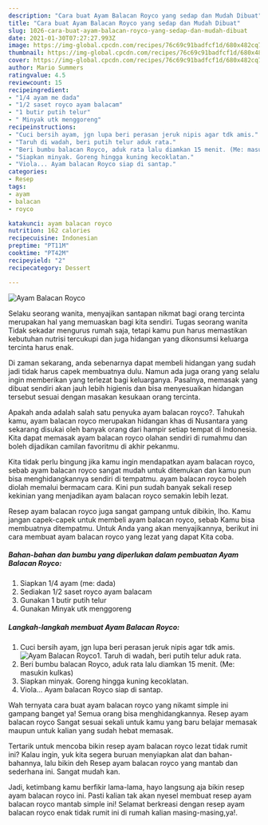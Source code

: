 ```yaml
---
description: "Cara buat Ayam Balacan Royco yang sedap dan Mudah Dibuat"
title: "Cara buat Ayam Balacan Royco yang sedap dan Mudah Dibuat"
slug: 1026-cara-buat-ayam-balacan-royco-yang-sedap-dan-mudah-dibuat
date: 2021-01-30T07:27:27.993Z
image: https://img-global.cpcdn.com/recipes/76c69c91badfcf1d/680x482cq70/ayam-balacan-royco-foto-resep-utama.jpg
thumbnail: https://img-global.cpcdn.com/recipes/76c69c91badfcf1d/680x482cq70/ayam-balacan-royco-foto-resep-utama.jpg
cover: https://img-global.cpcdn.com/recipes/76c69c91badfcf1d/680x482cq70/ayam-balacan-royco-foto-resep-utama.jpg
author: Mario Summers
ratingvalue: 4.5
reviewcount: 15
recipeingredient:
- "1/4 ayam me dada"
- "1/2 saset royco ayam balacam"
- "1 butir putih telur"
- " Minyak utk menggoreng"
recipeinstructions:
- "Cuci bersih ayam, jgn lupa beri perasan jeruk nipis agar tdk amis."
- "Taruh di wadah, beri putih telur aduk rata."
- "Beri bumbu balacan Royco, aduk rata lalu diamkan 15 menit. (Me: masukin kulkas)"
- "Siapkan minyak. Goreng hingga kuning kecoklatan."
- "Viola... Ayam balacan Royco siap di santap."
categories:
- Resep
tags:
- ayam
- balacan
- royco

katakunci: ayam balacan royco 
nutrition: 162 calories
recipecuisine: Indonesian
preptime: "PT11M"
cooktime: "PT42M"
recipeyield: "2"
recipecategory: Dessert

---
```



![Ayam Balacan Royco](https://img-global.cpcdn.com/recipes/76c69c91badfcf1d/680x482cq70/ayam-balacan-royco-foto-resep-utama.jpg)

Selaku seorang wanita, menyajikan santapan nikmat bagi orang tercinta merupakan hal yang memuaskan bagi kita sendiri. Tugas seorang  wanita Tidak sekadar mengurus rumah saja, tetapi kamu pun harus memastikan kebutuhan nutrisi tercukupi dan juga hidangan yang dikonsumsi keluarga tercinta harus enak.

Di zaman  sekarang, anda sebenarnya dapat membeli hidangan yang sudah jadi tidak harus capek membuatnya dulu. Namun ada juga orang yang selalu ingin memberikan yang terlezat bagi keluarganya. Pasalnya, memasak yang dibuat sendiri akan jauh lebih higienis dan bisa menyesuaikan hidangan tersebut sesuai dengan masakan kesukaan orang tercinta. 



Apakah anda adalah salah satu penyuka ayam balacan royco?. Tahukah kamu, ayam balacan royco merupakan hidangan khas di Nusantara yang sekarang disukai oleh banyak orang dari hampir setiap tempat di Indonesia. Kita dapat memasak ayam balacan royco olahan sendiri di rumahmu dan boleh dijadikan camilan favoritmu di akhir pekanmu.

Kita tidak perlu bingung jika kamu ingin mendapatkan ayam balacan royco, sebab ayam balacan royco sangat mudah untuk ditemukan dan kamu pun bisa menghidangkannya sendiri di tempatmu. ayam balacan royco boleh diolah memalui bermacam cara. Kini pun sudah banyak sekali resep kekinian yang menjadikan ayam balacan royco semakin lebih lezat.

Resep ayam balacan royco juga sangat gampang untuk dibikin, lho. Kamu jangan capek-capek untuk membeli ayam balacan royco, sebab Kamu bisa membuatnya ditempatmu. Untuk Anda yang akan menyajikannya, berikut ini cara membuat ayam balacan royco yang lezat yang dapat Kita coba.

<!--inarticleads1-->

##### Bahan-bahan dan bumbu yang diperlukan dalam pembuatan Ayam Balacan Royco:

1. Siapkan 1/4 ayam (me: dada)
1. Sediakan 1/2 saset royco ayam balacam
1. Gunakan 1 butir putih telur
1. Gunakan  Minyak utk menggoreng




<!--inarticleads2-->

##### Langkah-langkah membuat Ayam Balacan Royco:

1. Cuci bersih ayam, jgn lupa beri perasan jeruk nipis agar tdk amis.
<img src="https://img-global.cpcdn.com/steps/a7d92eb93e5f52db/160x128cq70/ayam-balacan-royco-langkah-memasak-1-foto.jpg" alt="Ayam Balacan Royco">1. Taruh di wadah, beri putih telur aduk rata.
1. Beri bumbu balacan Royco, aduk rata lalu diamkan 15 menit. (Me: masukin kulkas)
1. Siapkan minyak. Goreng hingga kuning kecoklatan.
1. Viola... Ayam balacan Royco siap di santap.




Wah ternyata cara buat ayam balacan royco yang nikamt simple ini gampang banget ya! Semua orang bisa menghidangkannya. Resep ayam balacan royco Sangat sesuai sekali untuk kamu yang baru belajar memasak maupun untuk kalian yang sudah hebat memasak.

Tertarik untuk mencoba bikin resep ayam balacan royco lezat tidak rumit ini? Kalau ingin, yuk kita segera buruan menyiapkan alat dan bahan-bahannya, lalu bikin deh Resep ayam balacan royco yang mantab dan sederhana ini. Sangat mudah kan. 

Jadi, ketimbang kamu berfikir lama-lama, hayo langsung aja bikin resep ayam balacan royco ini. Pasti kalian tak akan nyesel membuat resep ayam balacan royco mantab simple ini! Selamat berkreasi dengan resep ayam balacan royco enak tidak rumit ini di rumah kalian masing-masing,ya!.

